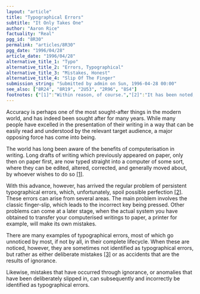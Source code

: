 ```yaml
---
layout: "article"
title: "Typographical Errors"
subtitle: "It Only Takes One"
author: "Aaron Rice"
factuality: "Real"
pgg_id: "8R30"
permalink: "articles/8R30"
pgg_date: "1996/04/28"
article_date: "1996/04/28"
alternative_title_1: "Typo"
alternative_title_2: "Errors, Typographical"
alternative_title_3: "Mistakes, Honest"
alternative_title_4: "Slip Of The Finger"
submission_string: "Submitted by admin on Sun, 1996-04-28 00:00"
see_also: ["8R24", "8R19", "2U53", "2R96", "8S4"]
footnotes: {"[1]":"Within reason, of course.","[2]":"It has been noted, that perfection has yet to be totally defined.","[3]":"Though these are irregular occurrences, they have been used for humorous effect."}
---
```

<div>
<p>Accuracy is perhaps one of the most sought-after things in the modern world, and has indeed been sought after for many years. While many people have excelled in the presentation of their writing in a way that can be easily read and understood by the relevant target audience, a major opposing force has come into being.</p>
<p>The world has long been aware of the benefits of computerisation in writing. Long drafts of writing which previously appeared on paper, only then on paper first, are now typed straight into a computer of some sort, where they can be edited, altered, corrected, and generally moved about, by whoever wishes to do so <a href="#footnotes.1" class="footnote-link">[1]</a>.</p>
<p>With this advance, however, has arrived the regular problem of persistent typographical errors, which, unfortunately, spoil possible perfection <a href="#footnotes.2" class="footnote-link">[2]</a>. These errors can arise from several areas. The main problem involves the classic finger-slip, which leads to the incorrect key being pressed. Other problems can come at a later stage, when the actual system you have obtained to transfer your computerised writings to paper, a printer for example, will make its own mistakes.</p>
<p>There are many examples of typographical errors, most of which go unnoticed by most, if not by all, in their complete lifecycle. When these are noticed, however, they are sometimes not identified as typographical errors, but rather as either deliberate mistakes <a href="#footnotes.3" class="footnote-link">[3]</a> or as accidents that are the results of ignorance.</p>
<p>Likewise, mistakes that have occurred through ignorance, or anomalies that have been deliberately slipped in, can subsequently and incorrectly be identified as typographical errors.</p>
</div>
